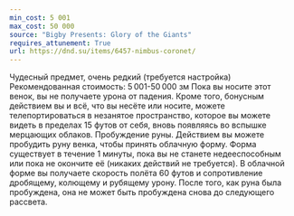 ```yaml
---
min_cost: 5 001
max_cost: 50 000
source: "Bigby Presents: Glory of the Giants"
requires_attunement: True
url: https://dnd.su/items/6457-nimbus-coronet/
---
```


Чудесный предмет, очень редкий (требуется настройка)
Рекомендованная стоимость: 5 001-50 000 зм
Пока вы носите этот венок, вы не получаете урона от падения. Кроме того, бонусным действием вы и всё, что вы несёте или носите, можете телепортироваться в незанятое пространство, которое вы можете видеть в пределах 15 футов от себя, вновь появляясь во вспышке мерцающих облаков.
Пробуждение руны. Действием вы можете пробудить руну венка, чтобы принять облачную форму. Форма существует в течение 1 минуты, пока вы не станете недееспособным или пока не окончите её (никаких действий не требуется).
В облачной форме вы получаете скорость полёта 60 футов и сопротивление дробящему, колющему и рубящему урону.
После того, как руна была пробуждена, она не может быть пробуждена снова до следующего рассвета.